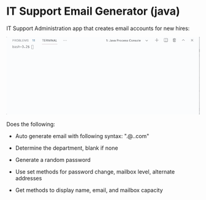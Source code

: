 # IT Support Email Generator (java)

IT Support Administration app that creates email accounts for new hires:

![test](/apptest.gif)


Does the following:
- Auto generate email with following syntax: "<firstname>.<lastname>@<department>.<company>.com"

- Determine the department, blank if none

- Generate a random password

- Use set methods for password change, mailbox level, alternate addresses

- Get methods to display name, email, and mailbox capacity